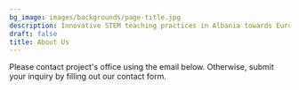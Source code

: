 ```yaml
---
bg_image: images/backgrounds/page-title.jpg
description: Innovative STEM teaching practices in Albania towards European Integration
draft: false
title: About Us
---
```


Please contact project's office using the email below. Otherwise, submit your inquiry by filling out our contact form.
